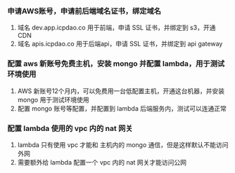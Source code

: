 ### 申请AWS账号，申请前后端域名证书，绑定域名
1. 域名 dev.app.icpdao.co 用于前端，申请 SSL 证书，并绑定到 s3，开通 CDN
2. 域名 apis.icpdao.co 用于后端api，申请 SSL 证书，并绑定到 api gateway

### 配置 aws 新账号免费主机，安装 mongo 并配置 lambda，用于测试环境使用
1. AWS 新账号12个月内，可以免费用一台低配置主机，开通这台机器，并安装 mongo 用于测试环境使用
2. 配置 mongo 账号等配置，并配置到 lambda 后端服务内，测试可以连通正常

### 配置 lambda 使用的 vpc 内的 nat 网关
1. lambda 只有使用 vpc 才能和 主机内的 mongo 通信，但是这样默认不能访问外网
2. 需要额外给 lambda 配置一个 vpc 内的 nat 网关才能访问公网
